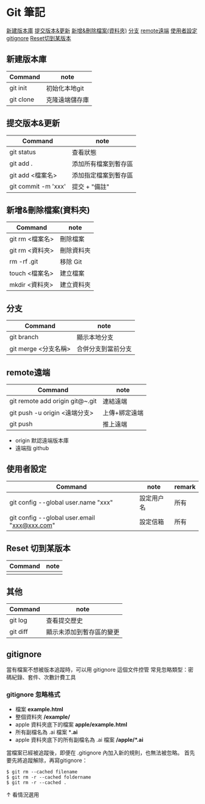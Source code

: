 # Git 筆記
[新建版本庫](#新建版本庫)
[提交版本&更新](#提交版本&更新)
[新增&刪除檔案(資料夾)](#新增刪除檔案資料夾)
[分支](#分支)
[remote遠端](#remote遠端)
[使用者設定](#使用者設定)
[gitignore](#gitignore )
[Reset切到某版本](#Reset切到某版本)

## 新建版本庫
| Command  | note          |
| -------- | ------------- |
| git init | 初始化本地git |
| git clone |   克隆遠端儲存庫            |

## 提交版本&更新
| Command             | note                 |
| ------------------- | -------------------- |
| git status          | 查看狀態             |
| git add .           | 添加所有檔案到暫存區 |
| git add <檔案名>    | 添加指定檔案到暫存區 |
| git commit -m 'xxx' | 提交 + "備註"        |



## 新增&刪除檔案(資料夾)
| Command          | note       |
| ---------------- | ---------- |
| git rm <檔案名> | 刪除檔案   |
| git rm <資料夾> | 刪除資料夾 |
| rm -rf .git      | 移除 Git   |
| touch <檔案名>   | 建立檔案   |
| mkdir <資料夾>   | 建立資料夾           |

## 分支
| Command              | note               |
| -------------------- | ------------------ |
| git branch           | 顯示本地分支       |
| git merge <分支名稱> | 合併分支到當前分支 |

## remote遠端
| Command                         | note          |
| ------------------------------- | ------------- |
| git remote add origin git@~.git | 連結遠端      |
| git push -u origin <遠端分支>   | 上傳+綁定遠端 |
| git push                        | 推上遠端      |
- origin 默認遠端版本庫
- 遠端指 github

## 使用者設定
| Command                                      | note       | remark |
| -------------------------------------------- | ---------- | ------ |
| git config --global user.name "xxx"          | 設定用户名 | 所有   |
| git config --global user.email "xxx@xxx.com" | 設定信箱   | 所有   |

## Reset 切到某版本
| Command  | note         |
| -------- | ------------ |
|   |  |

## 其他
| Command  | note         |
| -------- | ------------ |
| git log  | 查看提交歷史 |
| git diff | 顯示未添加到暫存區的變更 |

## gitignore
當有檔案不想被版本追蹤時，可以用 gitignore 這個文件控管
常見忽略類型：密碼紀錄、套件、次數計費工具

### gitignore 忽略格式
- 檔案
**example.html**
- 整個資料夾
**/example/**
- apple 資料夾底下的檔案
**apple/example.html**
- 所有副檔名為 .ai 檔案
***.ai**
- apple 資料夾底下的所有副檔名為 .ai 檔案
**/apple/*.ai**

當檔案已經被追蹤後，即便在 .gitignore 內加入新的規則，也無法被忽略。
首先要先將追蹤解除，再寫gitignore：
```
$ git rm --cached filename    
$ git rm -r --cached foldername  
$ git rm -r --cached .
```
↑ 看情況選用